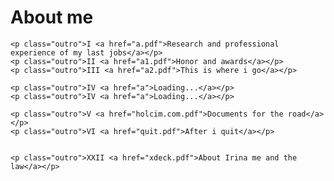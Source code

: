 <html>
 <head>
     <h1>About me</h1>
 
	<p class="outro">I <a href="a.pdf">Research and professional experience of my last jobs</a></p>
	<p class="outro">II <a href="a1.pdf">Honor and awards</a></p>
	<p class="outro">III <a href="a2.pdf">This is where i go</a></p>

	<p class="outro">IV <a href="a">Loading...</a></p>
	<p class="outro">IV <a href="a">Loading...</a></p>

	<p class="outro">V <a href="holcim.com.pdf">Documents for the road</a></p>	
	<p class="outro">VI <a href="quit.pdf">After i quit</a></p>	
	

	<p class="outro">XXII <a href="xdeck.pdf">About Irina me and the law</a></p>	
 </head>
</html>

